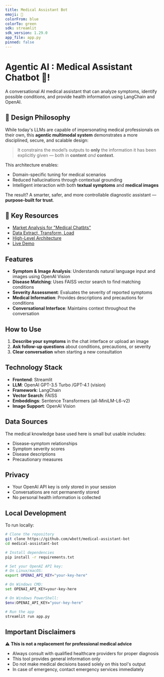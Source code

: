 ```yaml
---
title: Medical Assistant Bot
emoji: 🏥
colorFrom: blue
colorTo: green
sdk: streamlit
sdk_version: 1.29.0
app_file: app.py
pinned: false
---
```


# Agentic AI : Medical Assistant Chatbot 🏥!

A conversational AI medical assistant that can analyze symptoms, identify possible conditions, and provide health information using LangChain and OpenAI. 

## 🧠 Design Philosophy

While today's LLMs are capable of impersonating medical professionals on their own, this **agentic multimodal system** demonstrates a more disciplined, secure, and scalable design:

> It constrains the model’s outputs to **only** the information it has been explicitly given — both in **content** *and* **context**.

This architecture enables:

- Domain-specific tuning for medical scenarios  
- Reduced hallucinations through contextual grounding  
- Intelligent interaction with both **textual symptoms** and **medical images**

The result? A smarter, safer, and more controllable diagnostic assistant — **purpose-built for trust**.



## 🔗 Key Resources

- [Market Analysis for "Medical Chatbts"](https://huggingface.co/spaces/bott-wa/medical-assistant-bot/blob/main/docs/market_analysis.md)
- [Data Extract, Transform, Load](https://huggingface.co/spaces/bott-wa/medical-assistant-bot/blob/main/docs/data-etl-analysis.md)
- [High-Level Architecture](https://huggingface.co/spaces/bott-wa/medical-assistant-bot/blob/main/docs/architecture.md)
- [Live Demo](https://huggingface.co/spaces/bott-wa/medical-assistant-bot)

## Features

- **Symptom & Image Analysis**: Understands natural language input and images using OpenAI Vision
- **Disease Matching**: Uses FAISS vector search to find matching conditions
- **Severity Assessment**: Evaluates the severity of reported symptoms
- **Medical Information**: Provides descriptions and precautions for conditions
- **Conversational Interface**: Maintains context throughout the conversation

## How to Use

1. **Describe your symptoms** in the chat interface or upload an image
2. **Ask follow-up questions** about conditions, precautions, or severity
3. **Clear conversation** when starting a new consultation

## Technology Stack

- **Frontend**: Streamlit
- **LLM**: OpenAI GPT-3.5 Turbo /GPT-4.1 (vision)
- **Framework**: LangChain
- **Vector Search**: FAISS
- **Embeddings**: Sentence Transformers (all-MiniLM-L6-v2)
- **Image Support**: OpenAI Vision

## Data Sources

The medical knowledge base used here is small but usable includes:
- Disease-symptom relationships
- Symptom severity scores
- Disease descriptions
- Precautionary measures

## Privacy

- Your OpenAI API key is only stored in your session
- Conversations are not permanently stored
- No personal health information is collected

## Local Development

To run locally:

```bash
# Clone the repository
git clone https://github.com/wbott/medical-assistant-bot
cd medical-assistant-bot

# Install dependencies
pip install -r requirements.txt

# Set your OpenAI API key:
# On Linux/macOS:
export OPENAI_API_KEY="your-key-here"

# On Windows CMD:
set OPENAI_API_KEY=your-key-here

# On Windows PowerShell:
$env:OPENAI_API_KEY="your-key-here"

# Run the app
streamlit run app.py
```

## Important Disclaimers

⚠️ **This is not a replacement for professional medical advice**
- Always consult with qualified healthcare providers for proper diagnosis
- This tool provides general information only
- Do not make medical decisions based solely on this tool's output
- In case of emergency, contact emergency services immediately



